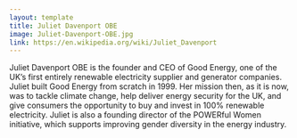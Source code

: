 ```yaml
---
layout: template
title: Juliet Davenport OBE
image: Juliet-Davenport-OBE.jpg
link: https://en.wikipedia.org/wiki/Juliet_Davenport
---
```


Juliet Davenport OBE is the founder and CEO of Good Energy, one of the UK’s first entirely renewable electricity supplier and generator companies. Juliet built Good Energy from scratch in 1999. Her mission then, as it is now, was to tackle climate change, help deliver energy security for the UK, and give consumers the opportunity to buy and invest in 100% renewable electricity. Juliet is also a founding director of the POWERful Women initiative, which supports improving gender diversity in the energy industry.
